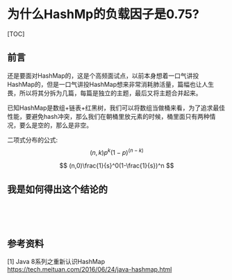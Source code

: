 # 为什么HashMp的负载因子是0.75?

[TOC]

## 前言

还是要面对HashMap的，这是个高频面试点，以前本身想着一口气讲投HashMap的，但是一口气讲投HashMap想来非常消耗肺活量，篇幅也让人生畏，所以将其分拆为几篇，每篇是独立的主题，最后又将主题合并起来。

已知HashMap是数组+链表+红黑树，我们可以将数组当做桶来看，为了追求最佳性能，要避免hash冲突，那么我们在朝桶里放元素的时候，桶里面只有两种情况，要么是空的，那么是非空。

二项式分布的公式:
$$
(n,k)p^k(1-p)^(n-k)
$$

$$
(n,0)\frac{1}{s}^0(1-\frac{1}{s})^n
$$





## 我是如何得出这个结论的

​		

​	









## 参考资料

[1] Java 8系列之重新认识HashMap  https://tech.meituan.com/2016/06/24/java-hashmap.html